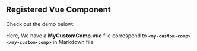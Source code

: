 ## Registered Vue Component

Check out the demo below:

Here, We have a **MyCustomComp.vue** file correspond to **`<my-custom-comp></my-custom-comp>`** in Markdown file

<global></global>

<my-custom-comp></my-custom-comp>
